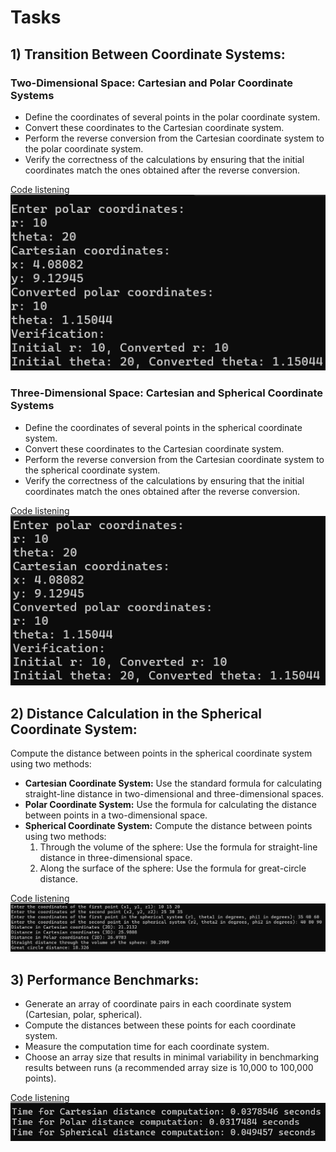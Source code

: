 # Tasks

## 1) Transition Between Coordinate Systems:

### Two-Dimensional Space: Cartesian and Polar Coordinate Systems
- Define the coordinates of several points in the polar coordinate system.
- Convert these coordinates to the Cartesian coordinate system.
- Perform the reverse conversion from the Cartesian coordinate system to the polar coordinate system.
- Verify the correctness of the calculations by ensuring that the initial coordinates match the ones obtained after the reverse conversion.

[Code listening](https://github.com/Sun-95/Implementation-of-Coordinate-System-Transformations/blob/main/polar_to_cartesian.cpp)  
![Output code](https://github.com/Sun-95/Implementation-of-Coordinate-System-Transformations/blob/main/screenshotes/polar_to_cartesian.png)

### Three-Dimensional Space: Cartesian and Spherical Coordinate Systems
- Define the coordinates of several points in the spherical coordinate system.
- Convert these coordinates to the Cartesian coordinate system.
- Perform the reverse conversion from the Cartesian coordinate system to the spherical coordinate system.
- Verify the correctness of the calculations by ensuring that the initial coordinates match the ones obtained after the reverse conversion.

[Code listening](https://github.com/Sun-95/Implementation-of-Coordinate-System-Transformations/blob/main/spherical_to_cartesian.cpp)  
![Output code](https://github.com/Sun-95/Implementation-of-Coordinate-System-Transformations/blob/main/screenshotes/spherical_to_cartesian.png)

## 2) Distance Calculation in the Spherical Coordinate System:
Compute the distance between points in the spherical coordinate system using two methods:
- **Cartesian Coordinate System:** Use the standard formula for calculating straight-line distance in two-dimensional and three-dimensional spaces.
- **Polar Coordinate System:** Use the formula for calculating the distance between points in a two-dimensional space.
- **Spherical Coordinate System:** Compute the distance between points using two methods:
  1. Through the volume of the sphere: Use the formula for straight-line distance in three-dimensional space.
  2. Along the surface of the sphere: Use the formula for great-circle distance.

[Code listening](https://github.com/Sun-95/Implementation-of-Coordinate-System-Transformations/blob/main/distance_calculation.cpp)  
![Output code](https://github.com/Sun-95/Implementation-of-Coordinate-System-Transformations/blob/main/screenshotes/distance_calculation.png)

## 3) Performance Benchmarks:
- Generate an array of coordinate pairs in each coordinate system (Cartesian, polar, spherical).
- Compute the distances between these points for each coordinate system.
- Measure the computation time for each coordinate system.
- Choose an array size that results in minimal variability in benchmarking results between runs (a recommended array size is 10,000 to 100,000 points).

[Code listening](https://github.com/Sun-95/Implementation-of-Coordinate-System-Transformations/blob/main/perfomance_benchmarks.cpp)  
![Output code](https://github.com/Sun-95/Implementation-of-Coordinate-System-Transformations/blob/main/screenshotes/perfomance_benchmarks.png)
